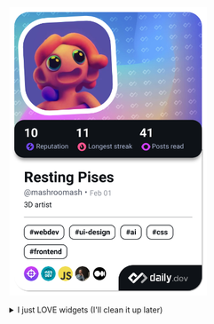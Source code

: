  <a href="https://app.daily.dev/mashroomash"><img src="./devcard.png" width="356" alt="Resting Pises's Dev Card"/></a>

<details>
  <summary>I just LOVE widgets (I'll clean it up later)</summary>
 
![github-trophies](https://stats.hyo.dev/api/github-trophies?login=whathellis)

<img src="https://roadmap.sh/card/wide/679e828fd7c9b4cc8b1a7e7b?variant=dark&roadmaps=full-stack%2Cux-design%2Cjavascript" alt="roadmap.sh"/></a><img src="https://github-readme-stats.vercel.app/api/top-langs?username=whathellis&show_icons=true&locale=en&layout=compact&theme=chartreuse-dark" alt="ovi" /><a href="https://roadmap.sh">

<img src="https://github-readme-streak-stats.herokuapp.com/?user=whathellis&theme=tokyonight" alt="mystreak"/> [![Naereen's github stats](https://github-readme-stats.vercel.app/api?username=whathellis&theme=blue-green)](https://github.com/anuraghazra/github-readme-stats)

[![Naereen's top languages](https://github-readme-stats.vercel.app/api/top-langs/?username=whathellis&theme=blue-green)](https://github.com/anuraghazra/github-readme-stats)![](https://api.githubtrends.io/user/svg/whathellis/langs?time_range=one_year&use_percent=True&loc_metric=changed&theme=classic) [![Contribution Stats](https://github-contribution-stats.vercel.app/api/?username=whathellis)](https://github.com/LordDashMe/github-contribution-stats/)

